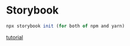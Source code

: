 # Storybook

```javascript
npx storybook init (for both of npm and yarn)
```
[tutorial](https://www.youtube.com/watch?v=BySFuXgG-ow&list=PLC3y8-rFHvwhC-j3x3t9la8-GQJGViDQk)